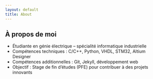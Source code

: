 ```yaml
---
layout: default
title: About
---
```


## À propos de moi

- Étudiante en génie électrique – spécialité informatique industrielle
- Compétences techniques : C/C++, Python, VHDL, STM32, Altium Designer
- Compétences additionnelles : Git, Jekyll, développement web
- Objectif : Stage de fin d’études (PFE) pour contribuer à des projets innovants
